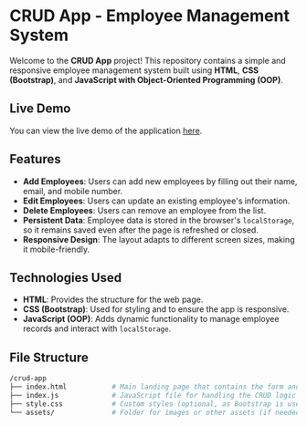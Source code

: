 # CRUD App - Employee Management System

Welcome to the **CRUD App** project! This repository contains a simple and responsive employee management system built using **HTML**, **CSS (Bootstrap)**, and **JavaScript with Object-Oriented Programming (OOP)**.

## Live Demo

You can view the live demo of the application [here](https://rahmayahiaa.github.io/CRUD-APP/).

## Features

- **Add Employees**: Users can add new employees by filling out their name, email, and mobile number.
- **Edit Employees**: Users can update an existing employee's information.
- **Delete Employees**: Users can remove an employee from the list.
- **Persistent Data**: Employee data is stored in the browser's `localStorage`, so it remains saved even after the page is refreshed or closed.
- **Responsive Design**: The layout adapts to different screen sizes, making it mobile-friendly.

## Technologies Used

- **HTML**: Provides the structure for the web page.
- **CSS (Bootstrap)**: Used for styling and to ensure the app is responsive.
- **JavaScript (OOP)**: Adds dynamic functionality to manage employee records and interact with `localStorage`.

## File Structure

```bash
/crud-app
├── index.html           # Main landing page that contains the form and employee list
├── index.js             # JavaScript file for handling the CRUD logic
├── style.css            # Custom styles (optional, as Bootstrap is used)
└── assets/              # Folder for images or other assets (if needed)
